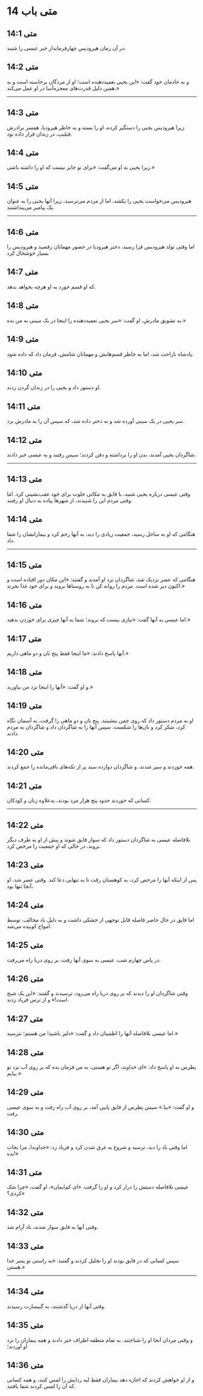 # متی باب 14

## متی 14:1

در آن زمان هیرودیس چهار‌فرماندار خبر عیسی را شنید،

## متی 14:2

و به خادمان خود گفت: «این یحیی تعمید‌دهنده است؛ او از مردگان برخاسته است و به همین دلیل قدرت‌های معجزه‌آسا در او عمل می‌کند.»

---

## متی 14:3

زیرا هیرودیس یحیی را دستگیر کرده، او را بسته و به خاطر هیرودیا، همسر برادرش فیلیپ، در زندان قرار داده بود.

## متی 14:4

زیرا یحیی به او می‌گفت: «برای تو جایز نیست که او را داشته باشی.»

## متی 14:5

هیرودیس می‌خواست یحیی را بکشد، اما از مردم می‌ترسید، زیرا آنها یحیی را به عنوان یک پیامبر می‌پنداشتند.

---

## متی 14:6

اما وقتی تولد هیرودیس فرا رسید، دختر هیرودیا در حضور مهمانان رقصید و هیرودیس را بسیار خوشحال کرد

## متی 14:7

که او قسم خورد به او هرچه بخواهد بدهد.

## متی 14:8

به تشویق مادرش، او گفت: «سر یحیی تعمید‌دهنده را اینجا در یک سینی به من بده.»

## متی 14:9

پادشاه ناراحت شد، اما به خاطر قسم‌هایش و مهمانان شامش، فرمان داد که داده شود.

## متی 14:10

او دستور داد و یحیی را در زندان گردن زدند.

## متی 14:11

سر یحیی در یک سینی آورده شد و به دختر داده شد، که سپس آن را به مادرش برد.

## متی 14:12

شاگردان یحیی آمدند، بدن او را برداشته و دفن کردند؛ سپس رفتند و به عیسی خبر دادند.

---

## متی 14:13

وقتی عیسی درباره یحیی شنید، با قایق به مکانی خلوت برای خود عقب‌نشینی کرد. اما وقتی مردم این را شنیدند، از شهرها پیاده به دنبال او رفتند.

## متی 14:14

هنگامی که او به ساحل رسید، جمعیت زیادی را دید، به آنها رحم کرد و بیمارانشان را شفا داد.

---

## متی 14:15

هنگامی که عصر نزدیک شد، شاگردان نزد او آمدند و گفتند: «این مکان دور افتاده است و اکنون دیر شده است. مردم را روانه کن تا به روستاها بروند و برای خود غذا بخرند.»

## متی 14:16

اما عیسی به آنها گفت: «نیازی نیست که بروند؛ شما به آنها چیزی برای خوردن بدهید.»

## متی 14:17

آنها پاسخ دادند: «ما اینجا فقط پنج نان و دو ماهی داریم.»

## متی 14:18

و او گفت: «آنها را اینجا نزد من بیاورید.»

## متی 14:19

او به مردم دستور داد که روی چمن بنشینند. پنج نان و دو ماهی را گرفت، به آسمان نگاه کرد، شکر کرد و نان‌ها را شکست. سپس آنها را به شاگردان داد و شاگردان به مردم دادند.

## متی 14:20

همه خوردند و سیر شدند، و شاگردان دوازده سبد پر از تکه‌های باقی‌مانده را جمع کردند.

## متی 14:21

کسانی که خوردند حدود پنج هزار مرد بودند، به‌علاوه زنان و کودکان.

---

## متی 14:22

بلافاصله عیسی به شاگردان دستور داد که سوار قایق شوند و پیش از او به طرف دیگر بروند، در حالی که او جمعیت را مرخص کرد.

## متی 14:23

پس از اینکه آنها را مرخص کرد، به کوهستان رفت تا به تنهایی دعا کند. وقتی عصر شد، او آنجا تنها بود،

## متی 14:24

اما قایق در حال حاضر فاصله قابل توجهی از خشکی داشت و به دلیل باد مخالف، توسط امواج کوبیده می‌شد.

## متی 14:25

در پاس چهارم شب، عیسی به سوی آنها رفت، بر روی دریا راه می‌رفت.

## متی 14:26

وقتی شاگردان او را دیدند که بر روی دریا راه می‌رود، ترسیدند و گفتند: «این یک شبح است!» و از ترس فریاد زدند.

## متی 14:27

اما عیسی بلافاصله آنها را اطمینان داد و گفت: «دلیر باشید! من هستم؛ نترسید.»

## متی 14:28

پطرس به او پاسخ داد: «ای خداوند، اگر تو هستی، به من فرمان بده که بر روی آب نزد تو بیایم.»

## متی 14:29

و او گفت: «بیا.» سپس پطرس از قایق پایین آمد، بر روی آب راه رفت و به سوی عیسی رفت.

## متی 14:30

اما وقتی باد را دید، ترسید و شروع به غرق شدن کرد و فریاد زد: «خداوندا، مرا نجات بده!»

## متی 14:31

عیسی بلافاصله دستش را دراز کرد و او را گرفت. «ای کم‌ایمان»، او گفت، «چرا شک کردی؟»

## متی 14:32

وقتی آنها به قایق سوار شدند، باد آرام شد.

## متی 14:33

سپس کسانی که در قایق بودند او را تجلیل کردند و گفتند: «به راستی تو پسر خدا هستی.»

---

## متی 14:34

وقتی آنها از دریا گذشتند، به گنیسارت رسیدند.

## متی 14:35

و وقتی مردان آنجا او را شناختند، به تمام منطقه اطراف خبر دادند و همه بیماران را نزد او آوردند؛

## متی 14:36

و از او خواهش کردند که اجازه دهد بیماران فقط لبه ردایش را لمس کنند، و همه کسانی که آن را لمس کردند شفا یافتند.
